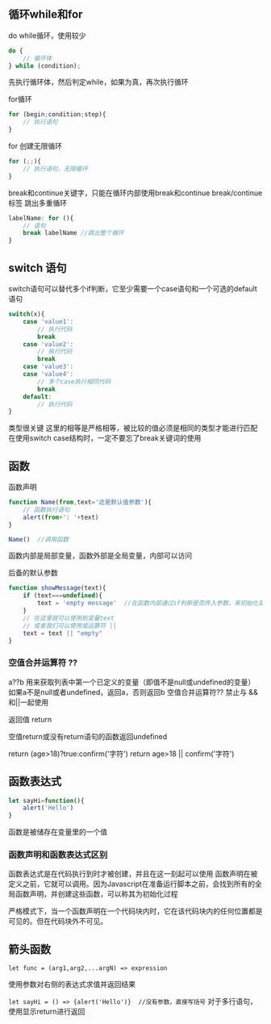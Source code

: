 ## 循环while和for

do while循环，使用较少
```javascript
do {
    // 循环体
} while (condition);
```
先执行循环体，然后判定while，如果为真，再次执行循环

for循环

```javascript
for (begin;condition;step){
    // 执行语句
}
```
for 创建无限循环
```javascript
for (;;){
    // 执行语句，无限循环
}
```
break和continue关键字，只能在循环内部使用break和continue
break/continue标签 跳出多重循环
```javascript
labelName: for (){
    // 语句
    break labelName //跳出整个循环
}
```
## switch 语句
switch语句可以替代多个if判断，它至少需要一个case语句和一个可选的default语句
```javascript
switch(x){
    case 'value1':
        // 执行代码
        break
    case 'value2':
        // 执行代码
        break
    case 'value3':
    case 'value4':
        // 多个case执行相同代码
        break
    default:
        // 执行代码
}
```
类型很关键
这里的相等是严格相等，被比较的值必须是相同的类型才能进行匹配
在使用switch case结构时，一定不要忘了break关键词的使用

## 函数
函数声明
```javascript
function Name(from,text='这是默认值参数'){
    // 函数执行语句
    alert(from+': '+text)
}

Name()  //调用函数
```
函数内部是局部变量，函数外部是全局变量，内部可以访问

后备的默认参数
```javascript
function showMessage(text){
    if (text===undefined){
        text = 'empty message'  //在函数内部通过if判断是否传入参数，来初始化变量
    }
    // 在这里就可以使用到变量text
    // 或者我们可以使用或运算符 ||
    text = text || "empty"
}
```
### 空值合并运算符 ??
a??b  用来获取列表中第一个已定义的变量（即值不是null或undefined的变量）
如果a不是null或者undefined，返回a，否则返回b
空值合并运算符?? 禁止与 &&和||一起使用

返回值 return

空值return或没有return语句的函数返回undefined

return (age>18)?true:confirm('字符')
return age>18 || confirm('字符')

## 函数表达式
```javascript
let sayHi=function(){
    alert('Hello')
}
```
函数是被储存在变量里的一个值

### 函数声明和函数表达式区别
函数表达式是在代码执行到时才被创建，并且在这一刻起可以使用
函数声明在被定义之前，它就可以调用。因为Javascript在准备运行脚本之前，会找到所有的全局函数声明，并创建这些函数，可以称其为初始化过程

严格模式下，当一个函数声明在一个代码块内时，它在该代码块内的任何位置都是可见的。但在代码块外不可见。


## 箭头函数
`let func = (arg1,arg2,...argN) => expression`

使用参数对右侧的表达式求值并返回结果

`let sayHi = () => {alert('Hello')}  //没有参数，直接写括号`
对于多行语句，使用显示return进行返回
